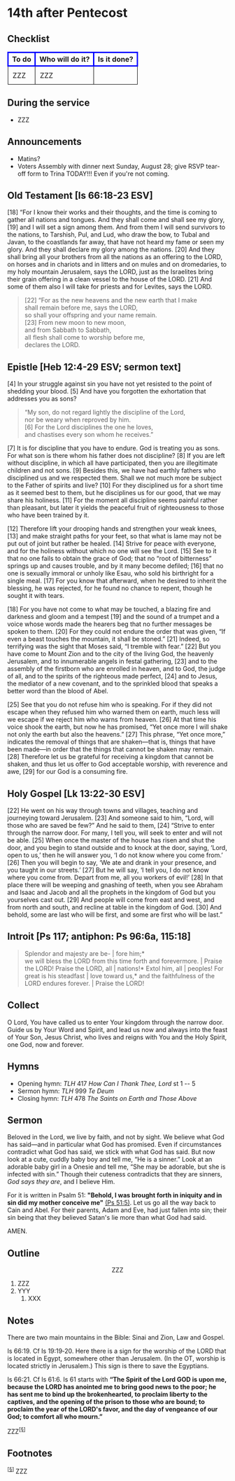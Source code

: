 <head>
<meta charset="utf-8">
<style>
th { text-align: center; font-weight: bold; vertical-align: baseline; border: 3px solid blue; }
td { border: 1px solid black; padding: 10px; }
.h { visibility: hidden; }
</style>
<title>sermon</title>
</head>

# 14th after Pentecost

## Checklist

<table>
<tr>
<th>To do</th><th>Who will do it?</th><th>Is it done?</th>
</tr>
<tr>
<td>ZZZ</td><td>ZZZ</td><td></td>
</tr>
</table>

## During the service

* ZZZ

## Announcements

* Matins?
* Voters Assembly with dinner next Sunday, August 28; give RSVP tear-off form to Trina TODAY!!! Even if you're not coming.

## Old Testament [Is 66:18-23 ESV]

[18] “For I know their works and their thoughts, and the time is coming to gather all nations and tongues. And they shall come and shall see my glory, [19] and I will set a sign among them. And from them I will send survivors to the nations, to Tarshish, Pul, and Lud, who draw the bow, to Tubal and Javan, to the coastlands far away, that have not heard my fame or seen my glory. And they shall declare my glory among the nations. [20] And they shall bring all your brothers from all the nations as an offering to the LORD, on horses and in chariots and in litters and on mules and on dromedaries, to my holy mountain Jerusalem, says the LORD, just as the Israelites bring their grain offering in a clean vessel to the house of the LORD. [21] And some of them also I will take for priests and for Levites, says the LORD.

> [22] “For as the new heavens and the new earth that I make  
> shall remain before me, says the LORD,  
> so shall your offspring and your name remain.  
> [23] From new moon to new moon,  
> and from Sabbath to Sabbath,  
> all flesh shall come to worship before me,  
> declares the LORD.

## Epistle [Heb 12:4-29 ESV; sermon text]

[4] In your struggle against sin you have not yet resisted to the point of shedding your blood. [5] And have you forgotten the exhortation that addresses you as sons?

> “My son, do not regard lightly the discipline of the Lord,  
> nor be weary when reproved by him.  
> [6] For the Lord disciplines the one he loves,  
> and chastises every son whom he receives.”
	
[7] It is for discipline that you have to endure. God is treating you as sons. For what son is there whom his father does not discipline? [8] If you are left without discipline, in which all have participated, then you are illegitimate children and not sons. [9] Besides this, we have had earthly fathers who disciplined us and we respected them. Shall we not much more be subject to the Father of spirits and live? [10] For they disciplined us for a short time as it seemed best to them, but he disciplines us for our good, that we may share his holiness. [11] For the moment all discipline seems painful rather than pleasant, but later it yields the peaceful fruit of righteousness to those who have been trained by it.

[12] Therefore lift your drooping hands and strengthen your weak knees, [13] and make straight paths for your feet, so that what is lame may not be put out of joint but rather be healed. [14] Strive for peace with everyone, and for the holiness without which no one will see the Lord. [15] See to it that no one fails to obtain the grace of God; that no “root of bitterness” springs up and causes trouble, and by it many become defiled; [16] that no one is sexually immoral or unholy like Esau, who sold his birthright for a single meal. [17] For you know that afterward, when he desired to inherit the blessing, he was rejected, for he found no chance to repent, though he sought it with tears.

[18] For you have not come to what may be touched, a blazing fire and darkness and gloom and a tempest [19] and the sound of a trumpet and a voice whose words made the hearers beg that no further messages be spoken to them. [20] For they could not endure the order that was given, “If even a beast touches the mountain, it shall be stoned.” [21] Indeed, so terrifying was the sight that Moses said, “I tremble with fear.” [22] But you have come to Mount Zion and to the city of the living God, the heavenly Jerusalem, and to innumerable angels in festal gathering, [23] and to the assembly of the firstborn who are enrolled in heaven, and to God, the judge of all, and to the spirits of the righteous made perfect, [24] and to Jesus, the mediator of a new covenant, and to the sprinkled blood that speaks a better word than the blood of Abel.

[25] See that you do not refuse him who is speaking. For if they did not escape when they refused him who warned them on earth, much less will we escape if we reject him who warns from heaven. [26] At that time his voice shook the earth, but now he has promised, “Yet once more I will shake not only the earth but also the heavens.” [27] This phrase, “Yet once more,” indicates the removal of things that are shaken—that is, things that have been made—in order that the things that cannot be shaken may remain. [28] Therefore let us be grateful for receiving a kingdom that cannot be shaken, and thus let us offer to God acceptable worship, with reverence and awe, [29] for our God is a consuming fire.

## Holy Gospel [Lk 13:22-30 ESV]

[22] He went on his way through towns and villages, teaching and journeying toward Jerusalem. [23] And someone said to him, “Lord, will those who are saved be few?” And he said to them, [24] “Strive to enter through the narrow door. For many, I tell you, will seek to enter and will not be able. [25] When once the master of the house has risen and shut the door, and you begin to stand outside and to knock at the door, saying, ‘Lord, open to us,’ then he will answer you, ‘I do not know where you come from.’ [26] Then you will begin to say, ‘We ate and drank in your presence, and you taught in our streets.’ [27] But he will say, ‘I tell you, I do not know where you come from. Depart from me, all you workers of evil!’ [28] In that place there will be weeping and gnashing of teeth, when you see Abraham and Isaac and Jacob and all the prophets in the kingdom of God but you yourselves cast out. [29] And people will come from east and west, and from north and south, and recline at table in the kingdom of God. [30] And behold, some are last who will be first, and some are first who will be last.”

## Introit [Ps 117; antiphon: Ps 96:6a, 115:18]

> Splendor and majesty are be- | fore him;*  
> we will bless the LORD from this time forth and forevermore. | Praise the LORD!
> Praise the LORD, all | nations!*
> Extol him, all | peoples!
> For great is his steadfast | love toward us,*
> and the faithfulness of the LORD endures forever. | Praise the LORD!


## Collect

O Lord, You have called us to enter Your kingdom through the narrow door. Guide us by Your Word and Spirit, and lead us now and always into the feast of Your Son, Jesus Christ, who lives and reigns with You and the Holy Spirit, one God, now and forever.

## Hymns

* Opening hymn: _TLH_ 417 _How Can I Thank Thee, Lord_ st 1 -- 5
* Sermon hymn: _TLH_ 999 _Te Deum_
* Closing hymn: _TLH_ 478 _The Saints on Earth and Those Above_ 

## Sermon

Beloved in the Lord, we live by faith, and not by sight.
We believe what God has said&mdash;and in particular what God has promised.
Even if circumstances contradict what God has said, we stick with what God has said.
But now look at a cute, cuddly baby boy and tell me, &ldquo;He is a sinner.&rdquo;
Look at an adorable baby girl in a Onesie and tell me, &ldquo;She may be adorable, but she is infected with sin.&rdquo;
Though their cuteness contradicts that they are sinners, _God says they are_, and I believe Him.

For it is written in Psalm 51: **"Behold, I was brought forth in iniquity and in sin did my mother conceive me"** [(Ps&nbsp;51:5)](http://www.esvbible.org/Psalm%2051%3A5/).
Let us go all the way back to Cain and Abel.
For their parents, Adam and Eve, had just fallen into sin; their sin being that they believed Satan's lie more than what God had said.

AMEN.

## Outline

<center>ZZZ</center>

1. ZZZ
1. YYY
    1. XXX

## Notes

There are two main mountains in the Bible: Sinai and Zion, Law and Gospel.

Is 66:19. Cf Is 19:19‑20. Here there is a sign for the worship of the LORD that is located in Egypt, somewhere other than Jerusalem. (In the OT, worship is located strictly in Jerusalem.) This sign is there to save the Egyptians.

Is 66:21. Cf Is 61:6. Is 61 starts with **“The Spirit of the Lord GOD is upon me,	because the LORD has anointed me to bring good news to the poor; he has sent me to bind up the brokenhearted, to proclaim liberty to the captives,	and the opening of the prison to those who are bound; to proclaim the year of the LORD's favor, and the day of vengeance of our God; to comfort all who mourn.”**

ZZZ<sup>[<a name="id0002" href="#ftn.id0002">§</a>]</sup>

## Footnotes

<sup>[<a name="ftn.id0002" href="#id0002">§</a>]</sup>
ZZZ
